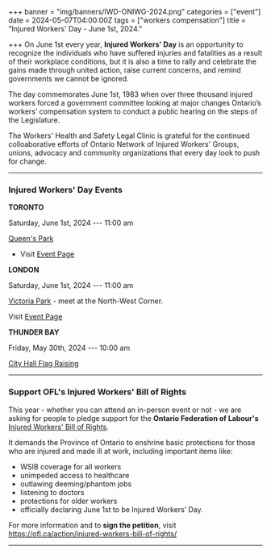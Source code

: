 +++
banner = "img/banners/IWD-ONIWG-2024.png"
categories = ["event"]
date = 2024-05-07T04:00:00Z
tags = ["workers compensation"]
title = "Injured Workers' Day - June 1st, 2024."

+++
On June 1st every year, **Injured Workers' Day** is an opportunity to recognize the individuals who have suffered injuries and fatalities as a result of their workplace conditions, but it is also a time to rally and celebrate the gains made through united action, raise current concerns, and remind governments we cannot be ignored.

The day commemorates June 1st, 1983 when over three thousand injured workers forced a government committee looking at major changes Ontario’s workers’ compensation system to conduct a public hearing on the steps of the Legislature. 

The Workers' Health and Safety Legal Clinic is grateful for the continued colloaborative efforts of Ontario Network of Injured Workers' Groups, unions, advocacy and community organizations that every day look to push for change. 

---
### Injured Workers' Day Events

**TORONTO**

Saturday, June 1st, 2024 --- 11:00 am 

[Queen's Park](https://maps.app.goo.gl/vzBzRkVRFEEqF62A8)

* Visit [Event Page](https://www.facebook.com/events/779638540974408)

**LONDON** 

Saturday, June 1st, 2024 --- 11:00 am 

[Victoria Park](https://maps.app.goo.gl/AxXTMhtWTS4Ds72G9) - meet at the North-West Corner.

Visit [Event Page](https://www.justice4workers.org/2024_06_01_injured_workers_day)

**THUNDER BAY** 

Friday, May 30th, 2024 --- 10:00 am 

[City Hall Flag Raising](https://maps.app.goo.gl/m3u2PvRM7pD9fWjL9)

---

### Support OFL's Injured Workers' Bill of Rights

This year - whether you can attend an in-person event or not - we are asking for people to pledge support for the **Ontario Federation of Labour's** [Injured Workers' Bill of Rights](https://ofl.ca/action/injured-workers-bill-of-rights/). 

It demands the Province of Ontario to enshrine basic protections for those who are injured and made ill at work, including important items like: 
* WSIB coverage for all workers
* unimpeded access to healthcare
* outlawing deeming/phantom jobs
* listening to doctors
* protections for older workers 
* officially declaring June 1st to be Injured Workers’ Day.

For more information and to **sign the petition**, visit https://ofl.ca/action/injured-workers-bill-of-rights/

---
